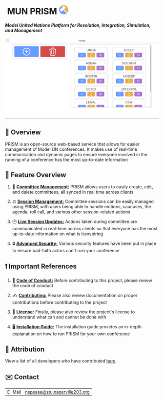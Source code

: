 # **‎ MUN PRISM** [<img src="./src/public/img/MUN_PRISM.png" width="30"/>](./src/public/img/MUN_PRISM.png)
#### ***Model United Nations Platform for Resolution, Integration, Simulation, and Management***
![PRISM Home Page](./docs/images/PRIMS_Home.png)

## 👀 **Overview**
PRISM is an open-source web-based service that allows for easier management of Model UN conferences. It makes use of real-time communication and dynamic pages to ensure everyone involved in the running of a conference has the most up-to-date information

## 🌟 **Feature Overview**
1. 📝 [**Committee Management:**](./docs/user/committee_management.md) PRISM allows users to easily create, edit, and delete committees, all synced in real time across clients

2. ⚖️ [**Session Management:**](./docs/user/session_management.md) Committee sessions can be easily managed using PRISM, with users being able to handle motions, caucuses, the agenda, roll call, and various other session-related actions

3. 🕒 [**Live Session Updates:**](./docs/user/live_session_updates.md) Actions taken during committee are communicated in real-time across clients so that everyone has the most up-to-date information on what is transpiring

4. 🔒 [**Advanced Security:**](./docs/user/advanced_security.md) Various security features have been put in place to ensure bad-faith actors can't ruin your conference

## ❗ **Important References**
1. 🤝 [**Code of Conduct:**](./CODE_OF_CONDUCT.md) Before contributing to this project, please review the code of conduct

2. ✍️ [**Contributing:**](./CONTRIBUTING.md) Please also review documentation on proper contributions before contributing to the project

3. 📜 [**License:**](./LICENSE) Finally, please also review the project's license to understand what can and cannot be done with

4. 🖥️ [**Installation Guide:**](./docs/user/installing.md) The installation guide provides an in-depth explanation on how to run PRISM for your own conference

## 👤 **Attribution**
View a list of all developers who have contributed [here](Contributors.md)

## ✉️ **Contact**
|  | |
|-------------|----------------------------------|
| E-Mail      | nspease@stu.naperville203.org    |
